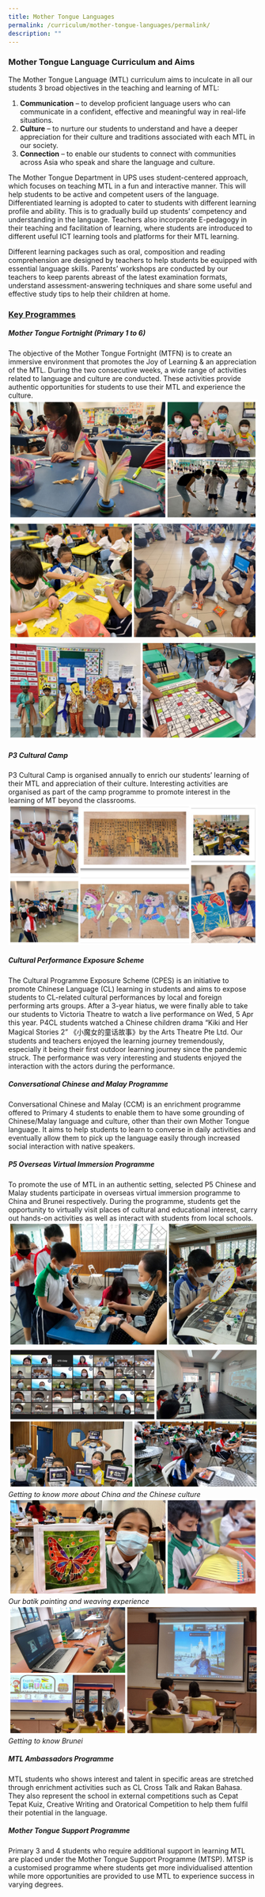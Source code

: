```yaml
---
title: Mother Tongue Languages
permalink: /curriculum/mother-tongue-languages/permalink/
description: ""
---
```

### **Mother Tongue Language Curriculum and Aims**

The Mother Tongue Language (MTL) curriculum aims to inculcate in all our students 3 broad objectives in the teaching and learning of MTL:  
1. **Communication**&nbsp;– to develop proficient language users who can communicate in a confident, effective and meaningful way in real-life situations.
2. **Culture**&nbsp;– to nurture our students to understand and have a deeper appreciation for their culture and traditions associated with each MTL in our society.
3. **Connection**&nbsp;– to enable our students to connect with communities across Asia who speak and share the language and culture.

The Mother Tongue Department in UPS uses student-centered approach, which focuses on teaching MTL in a fun and interactive manner.  This will help students to be active and competent users of the language. Differentiated learning is adopted to cater to students with different learning profile and ability. This is to gradually build up students’ competency and understanding in the language. Teachers also incorporate E-pedagogy in their teaching and facilitation of learning, where students are introduced to different useful ICT learning tools and platforms for their MTL learning.

Different learning packages such as oral, composition and reading comprehension are designed by teachers to help students be equipped with essential language skills. Parents’ workshops are conducted by our teachers to keep parents abreast of the latest examination formats, understand assessment-answering techniques and share some useful and effective study tips to help their children at home.

### **<u>Key Programmes</u>**
##### **Mother Tongue Fortnight (Primary 1 to 6)**
The objective of the Mother Tongue Fortnight (MTFN) is to create an immersive environment that promotes the Joy of Learning &amp; an appreciation of the MTL. During the two consecutive weeks, a wide range of activities related to language and culture are conducted. These activities provide authentic opportunities for students to use their MTL and experience the culture.
![](/images/Curriculum/2023/MT/CL%20Fortnight.jpg)
![](/images/Curriculum/2023/MT/ML%20Fortnight.jpg)
![](/images/Curriculum/2023/MT/TL%20Fortnight.jpg)

##### **P3 Cultural Camp**
P3 Cultural Camp is organised annually to enrich our students’ learning of their MTL and appreciation of their culture. Interesting activities are organised as part of the camp programme to promote interest in the learning of MT beyond the classrooms.
![](/images/Curriculum/2023/MT/MT%20P3%20Cultural.jpg)

##### **Cultural Performance Exposure Scheme**

The Cultural Programme Exposure Scheme (CPES) is an initiative to promote Chinese Language (CL) learning in students and aims to expose students to CL-related cultural performances by local and foreign performing arts groups.
After a 3-year hiatus, we were finally able to take our students to Victoria Theatre to watch a live performance on Wed, 5 Apr this year. P4CL students watched a Chinese children drama “Kiki and Her Magical Stories 2” 《小魔女的童话故事》by the Arts Theatre Pte Ltd. Our students and teachers enjoyed the learning journey tremendously, especially it being their first outdoor learning journey since the pandemic struck. The performance was very interesting and students enjoyed the interaction with the actors during the performance. 


##### **Conversational Chinese and Malay Programme**
Conversational Chinese and Malay (CCM) is an enrichment programme offered to Primary 4 students to enable them to have some grounding of Chinese/Malay language and culture, other than their own Mother Tongue language. It aims to help students to learn to converse in daily activities and eventually allow them to pick up the language easily through increased social interaction with native speakers. 

##### **P5 Overseas Virtual Immersion Programme**
To promote the use of MTL in an authentic setting, selected P5 Chinese and Malay students participate in overseas virtual immersion programme to China and Brunei respectively. During the programme, students get the opportunity to virtually visit places of cultural and educational interest, carry out hands-on activities as well as interact with students from local schools.
![](/images/Curriculum/2023/MT/CL1.jpg)
![](/images/Curriculum/2023/MT/CL2.jpg)
*Getting to know more about China and
the Chinese culture*
![](/images/Curriculum/2023/MT/ML1.jpg)
*Our batik painting and weaving experience*
![](/images/Curriculum/2023/MT/ML2.jpg)
*Getting to know Brunei*

##### **MTL Ambassadors Programme**
MTL students who shows interest and talent in specific areas are stretched through enrichment activities such as CL Cross Talk and Rakan Bahasa. They also represent the school in external competitions such as Cepat Tepat Kuiz, Creative Writing and Oratorical Competition to help them fulfil their potential in the language. 

##### **Mother Tongue Support Programme**
Primary 3 and 4 students who require additional support in learning MTL are placed under the Mother Tongue Support Programme (MTSP). MTSP is a customised programme where students get more individualised attention while more opportunities are provided to use MTL to experience success in varying degrees.